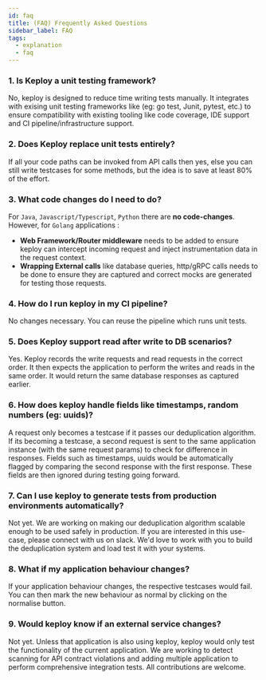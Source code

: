 ```yaml
---
id: faq
title: (FAQ) Frequently Asked Questions 
sidebar_label: FAQ
tags:
  - explanation
  - faq
---
```


### 1. Is Keploy a unit testing framework?

No, keploy is designed to reduce time writing tests manually. It integrates with exising unit testing frameworks like (eg: go test, Junit, pytest, etc.) to ensure compatibility with existing tooling like code coverage, IDE support and CI pipeline/infrastructure support.

### 2. Does Keploy replace unit tests entirely?

If all your code paths can be invoked from API calls then yes, else you can still write testcases for some methods, but the idea is to save at least 80% of the effort.

### 3. What code changes do I need to do?

For `Java`, `Javascript/Typescript`, `Python` there are **no code-changes**. However, for `Golang` applications :

- **Web Framework/Router middleware** needs to be added to ensure keploy can intercept incoming request and inject instrumentation data in the request context.
- **Wrapping External calls** like database queries, http/gRPC calls needs to be done to ensure they are captured and correct mocks are generated for testing those requests.

### 4. How do I run keploy in my CI pipeline?

No changes necessary. You can reuse the pipeline which runs unit tests.

### 5. Does Keploy support read after write to DB scenarios?

Yes. Keploy records the write requests and read requests in the correct order. It then expects the application to perform the writes and reads in the same order. It would return the same database responses as captured earlier.

### 6. How does keploy handle fields like timestamps, random numbers (eg: uuids)?

A request only becomes a testcase if it passes our deduplication algorithm. If its becoming a testcase, a second request is sent to the same application instance (with the same request params) to check for difference in responses. Fields such as timestamps, uuids would be automatically flagged by comparing the second response with the first response. These fields are then ignored during testing going forward.

### 7. Can I use keploy to generate tests from production environments automatically?

Not yet. We are working on making our deduplication algorithm scalable enough to be used safely in production. If you are interested in this use-case, please connect with us on slack. We'd love to work with you to build the deduplication system and load test it with your systems.

### 8. What if my application behaviour changes?

If your application behaviour changes, the respective testcases would fail. You can then mark the new behaviour as normal by clicking on the normalise button.

### 9. Would keploy know if an external service changes?

Not yet. Unless that application is also using keploy, keploy would only test the functionality of the current application. We are working to detect scanning for API contract violations and adding multiple application to perform comprehensive integration tests. All contributions are welcome.
